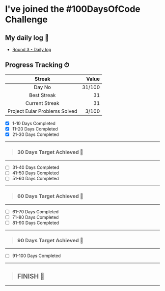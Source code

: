 # I've joined the #100DaysOfCode Challenge

## My daily log 📔

- [Round 3 - Daily log](https://github.com/AvinashDhillor/100-days-of-code/blob/master/r3-log.md)

## Progress Tracking ⏱

|            Streak             |  Value |
| :---------------------------: | -----: |
|            Day No             | 31/100 |
|          Best Streak          |     31 |
|        Current Streak         |     31 |
| Project Eular Problems Solved |  3/100 |

- [x] 1-10 Days Completed
- [x] 11-20 Days Completed
- [x] 21-30 Days Completed

---

> ### 30 Days Target Achieved 🚩

---

- [ ] 31-40 Days Completed
- [ ] 41-50 Days Completed
- [ ] 51-60 Days Completed

---

> ### 60 Days Target Achieved 🚩

---

- [ ] 61-70 Days Completed
- [ ] 71-80 Days Completed
- [ ] 81-90 Days Completed

---

> ### 90 Days Target Achieved 🚩

---

- [ ] 91-100 Days Completed

---

> ## FINISH 🎊

---
